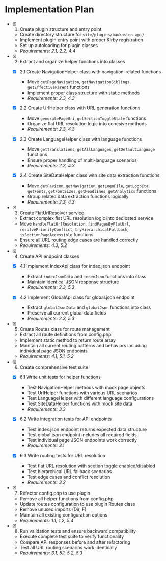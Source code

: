 # Implementation Plan

- [x] 1. Create plugin structure and entry point

  - Create directory structure for `site/plugins/baukasten-api/`
  - Implement plugin entry point with proper Kirby registration
  - Set up autoloading for plugin classes
  - _Requirements: 2.1, 2.2, 4.4_

- [x] 2. Extract and organize helper functions into classes

  - [x] 2.1 Create NavigationHelper class with navigation-related functions

    - Move `getPageNavigation`, `getNavigationSiblings`, `getEffectiveParent` functions
    - Implement proper class structure with static methods
    - _Requirements: 2.3, 4.3_

  - [x] 2.2 Create UrlHelper class with URL generation functions

    - Move `generatePageUri`, `getSectionToggleState` functions
    - Organize flat URL resolution logic into cohesive methods
    - _Requirements: 2.3, 4.3_

  - [x] 2.3 Create LanguageHelper class with language functions

    - Move `getTranslations`, `getAllLanguages`, `getDefaultLanguage` functions
    - Ensure proper handling of multi-language scenarios
    - _Requirements: 2.3, 4.3_

  - [x] 2.4 Create SiteDataHelper class with site data extraction functions

    - Move `getFavicon`, `getNavigation`, `getLogoFile`, `getLogoCta`, `getFonts`, `getFontSizes`, `getHeadlines`, `getAnalytics` functions
    - Group related data extraction functions logically
    - _Requirements: 2.3, 4.3_

- [x] 3. Create FlatUrlResolver service

  - Extract complex flat URL resolution logic into dedicated service
  - Move `handleFlatUrlResolution`, `findPagesByFlatUrl`, `resolvePriorityConflict`, `tryHierarchicalFallback`, `isSectionPageAccessible` functions
  - Ensure all URL routing edge cases are handled correctly
  - _Requirements: 4.3, 5.2_

- [x] 4. Create API endpoint classes

  - [x] 4.1 Implement IndexApi class for index.json endpoint

    - Extract `indexJsonData` and `indexJson` functions into class
    - Maintain identical JSON response structure
    - _Requirements: 2.3, 5.3_

  - [x] 4.2 Implement GlobalApi class for global.json endpoint

    - Extract `globalJsonData` and `globalJson` functions into class
    - Preserve all current global data fields
    - _Requirements: 2.3, 5.3_

- [x] 5. Create Routes class for route management

  - Extract all route definitions from config.php
  - Implement static method to return route array
  - Maintain all current routing patterns and behaviors including individual page JSON endpoints
  - _Requirements: 4.1, 5.1, 5.2_

- [x] 6. Create comprehensive test suite

  - [x] 6.1 Write unit tests for helper functions

    - Test NavigationHelper methods with mock page objects
    - Test UrlHelper functions with various URL scenarios
    - Test LanguageHelper with different language configurations
    - Test SiteDataHelper functions with mock site data
    - _Requirements: 3.3_

  - [x] 6.2 Write integration tests for API endpoints

    - Test index.json endpoint returns expected data structure
    - Test global.json endpoint includes all required fields
    - Test individual page JSON endpoints work correctly
    - _Requirements: 3.1_

  - [x] 6.3 Write routing tests for URL resolution

    - Test flat URL resolution with section toggle enabled/disabled
    - Test hierarchical URL fallback scenarios
    - Test edge cases and conflict resolution
    - _Requirements: 3.2_

- [x] 7. Refactor config.php to use plugin

  - Remove all helper functions from config.php
  - Update routes configuration to use plugin Routes class
  - Remove unused imports (Dir, F)
  - Maintain all existing configuration options
  - _Requirements: 1.1, 1.2, 5.4_

- [x] 8. Run validation tests and ensure backward compatibility

  - Execute complete test suite to verify functionality
  - Compare API responses before and after refactoring
  - Test all URL routing scenarios work identically
  - _Requirements: 3.1, 5.1, 5.2, 5.3_
